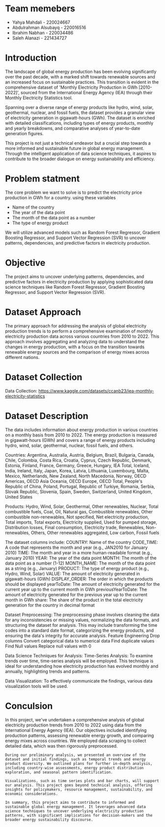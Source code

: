 # Team memebers
* Yahya Mahdali - 220024667
* Abdulrahman Alsubayq - 220016516
* Ibrahim Nabhan - 220034486
* Saleh Alanazi - 221434727

# Introduction 
The landscape of global energy production has been evolving significantly over the past decade, with a marked shift towards renewable sources and an increased focus on sustainable practices. This transition is evident in the comprehensive dataset of 'Monthly Electricity Production in GWh [2010-2022]', sourced from the International Energy Agency (IEA) through their Monthly Electricity Statistics tool.

Spanning over a diverse range of energy products like hydro, wind, solar, geothermal, nuclear, and fossil fuels, the dataset provides a granular view of electricity generation in gigawatt-hours (GWh). The dataset is enriched with detailed classifications, including types of energy products, monthly and yearly breakdowns, and comparative analyses of year-to-date generation figures.

This project is not just a technical endeavor but a crucial step towards a more informed and sustainable future in global energy management. Through the intelligent application of data science techniques, it aspires to contribute to the broader dialogue on energy sustainability and efficiency.

# Problem statment
The core problem we want to solve is to predict the electricity price production in GWh for a country. using these variables
- Name of the country
- The year of the data point
- The month of the data point as a number
- The type of energy product
  
 We will utilize advanced models such as Random Forest Regressor, Gradient Boosting Regressor, and Support Vector Regression (SVR) to uncover patterns, dependencies, and predictive factors in electricity production.

# Objective
The project aims to uncover underlying patterns, dependencies, and predictive factors in electricity production by applying sophisticated data science techniques like Random Forest Regressor, Gradient Boosting Regressor, and Support Vector Regression (SVR).

# Dataset Approach
The primary approach for addressing the analysis of global electricity production trends is to perform a comprehensive examination of monthly electricity production data across various countries from 2010 to 2022. This approach involves aggregating and analyzing data to understand the changes in energy production, with a focus on the transition towards renewable energy sources and the comparison of energy mixes across different nations.

# Dataset Collection
Data Collection:
https://www.kaggle.com/datasets/ccanb23/iea-monthly-electricity-statistics

# Dataset Description
The data includes information about energy production in various countries on a monthly basis from 2010 to 2022. The energy production is measured in gigawatt-hours (GWh) and covers a range of energy products including hydro, wind, solar, geothermal, nuclear, fossil fuels, and others.

Countries:
Argentina, Australia, Austria, Belgium, Brazil, Bulgaria, Canada, Chile, Colombia, Costa Rica, Croatia, Cyprus, Czech Republic, Denmark, Estonia, Finland, France, Germany, Greece, Hungary, IEA Total, Iceland, India, Ireland, Italy, Japan, Korea, Latvia, Lithuania, Luxembourg, Malta, Mexico, Netherlands, New Zealand, North Macedonia, Norway, OECD Americas, OECD Asia Oceania, OECD Europe, OECD Total, People's Republic of China, Poland, Portugal, Republic of Turkiye, Romania, Serbia, Slovak Republic, Slovenia, Spain, Sweden, Switzerland, United Kingdom, United States

Products:
Hydro, Wind, Solar, Geothermal, Other renewables, Nuclear, Total combustible fuels, Coal, Oil, Natural gas, Combustible renewables, Other combustible non-renewables, Not specified, Net electricity production, Total imports, Total exports, Electricity supplied, Used for pumped storage, Distribution losses, Final consumption, Electricity trade, Renewables, Non-renewables, Others, Other renewables aggregated, Low carbon, Fossil fuels

The dataset columns include:
COUNTRY: Name of the country
CODE_TIME: A code that represents the month and year (e.g., JAN2010 for January 2010)
TIME: The month and year in a more human-readable format (e.g., January 2010)
YEAR: The year of the data point
MONTH: The month of the data point as a number (1-12)
MONTH_NAME: The month of the data point as a string (e.g., January)
PRODUCT: The type of energy product (e.g., Hydro, Wind, Solar)
VALUE: The amount of electricity generated in gigawatt-hours (GWh)
DISPLAY_ORDER: The order in which the products should be displayed
yearToDate: The amount of electricity generated for the current year up to the current month in GWh
previousYearToDate: The amount of electricity generated for the previous year up to the current month in GWh
share: The share of the product in the total electricity generation for the country in decimal format

Dataset Preprocessing:
The preprocessing phase involves cleaning the data for any inconsistencies or missing values, normalizing the data formats, and structuring the dataset for analysis. This may include transforming the time codes into a standard date format, categorizing the energy products, and ensuring the data's integrity for accurate analysis.
Feature Engineering
Drop columns
Convert categorical data to numerical data
Find duplicate values
Find Null values
Replace null values with 0

Data Science Techniques for Analysis:
Time-Series Analysis: 
To examine trends over time, time-series analysis will be employed. This technique is ideal for understanding how electricity production has evolved monthly and annually, highlighting trends and patterns.

Data Visualization: 
To effectively communicate the findings, various data visualization tools will be used.


  # Conculsion

  In this project, we've undertaken a comprehensive analysis of global electricity production trends from 2010 to 2022 using data from the International Energy Agency (IEA). Our objectives included identifying production patterns, assessing renewable energy growth, and comparing energy mixes across countries. We employed data scraping to collect detailed data, which was then rigorously preprocessed.
    
    During our preliminary analysis, we presented an overview of the dataset and initial findings, such as temporal trends and energy product diversity. We outlined plans for further in-depth analysis, including country-wise assessments, energy product distribution exploration, and seasonal pattern identification.
    
    Visualizations, such as time series plots and bar charts, will support our analysis. This project goes beyond technical analysis, offering insights for policymakers, resource management, sustainability, and economic considerations.
    
    In summary, this project aims to contribute to informed and sustainable global energy management. It leverages advanced data science techniques to uncover underlying electricity production patterns, with significant implications for decision-makers and the broader energy sustainability discourse.
